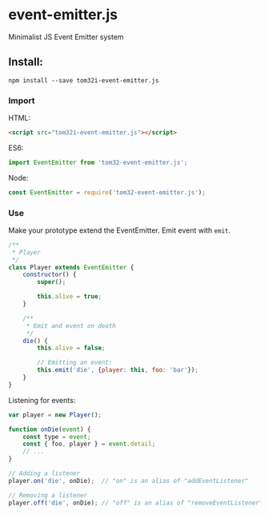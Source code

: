 event-emitter.js
================

Minimalist JS Event Emitter system

## Install:

    npm install --save tom32i-event-emitter.js

### Import

HTML:

```html
<script src="tom32i-event-emitter.js"></script>
```

ES6:

```javascript
import EventEmitter from 'tom32-event-emitter.js';
```

Node:

```javascript
const EventEmitter = require('tom32-event-emitter.js');
```

### Use

Make your prototype extend the EventEmitter.
Emit event with `emit`.

``` javascript
/**
 * Player
 */
class Player extends EventEmitter {
    constructor() {
        super();

        this.alive = true;
    }

    /**
     * Emit and event on death
     */
    die() {
        this.alive = false;

        // Emitting an event:
        this.emit('die', {player: this, foo: 'bar'});
    }
}
```

Listening for events:

```javascript
var player = new Player();

function onDie(event) {
    const type = event;
    const { foo, player } = event.detail;
    // ...
}

// Adding a listener
player.on('die', onDie);  // "on" is an alias of "addEventListener"

// Removing a listener
player.off('die', onDie); // "off" is an alias of "removeEventListener"
```

